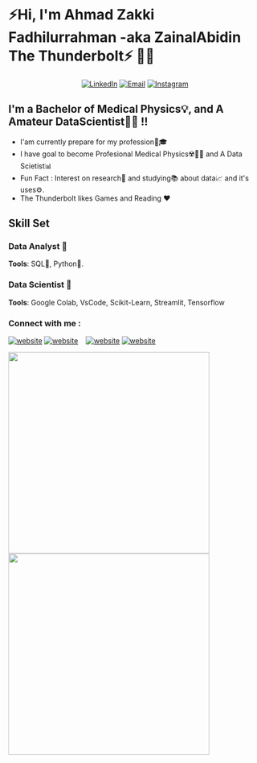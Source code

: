 # ⚡Hi, I'm Ahmad Zakki Fadhilurrahman -aka ZainalAbidin The Thunderbolt⚡ 👋😊 

<p align="center">
  <a href="https://www.linkedin.com/in/ahmad-zakki-f-29208128b"><img src="https://img.shields.io/badge/LinkedIn-Profile-blue?logo=linkedin" alt="LinkedIn"></a>
  <a href="mailto:ahmaedjk3@gmail.com"><img src="https://img.shields.io/badge/Email-Me-brightgreen?style=flat&logo=gmail"
  alt="Email"></a>
  <a href="https://www.instagram.com/ahmadzakkifadhilurrahman"><img src="https://img.shields.io/badge/Instagram-Follow%20Me-orange?style=flat&logo=instagram" alt="Instagram"></a>
</p>

## I'm a Bachelor of Medical Physics💡, and A Amateur DataScientist👨‍🎓 !!
- I'am currently prepare for my profession🧬🎓
- I have goal to become Profesional Medical Physics☢️🧑‍⚕️ and A Data Scietist📊
- Fun Fact : Interest on research🔬 and studying📚 about data📈 and it's uses⚙️.
- The Thunderbolt likes Games and Reading ❤️

## **Skill Set**

### Data Analyst 🚀
**Tools**: SQL📄, Python🐍.

### Data Scientist 🧰
**Tools**: Google Colab, VsCode, Scikit-Learn, Streamlit, Tensorflow

### Connect with me :
[![website](./img/linkedin-light.svg)](https://linkedin.com/in/ahmad-zakki-f-29208128b#gh-light-mode-only)
[![website](./img/linkedin-dark.svg)](https://linkedin.com/in/ahmad-zakki-f-29208128b#gh-dark-mode-only)
&nbsp;&nbsp;
[![website](./img/instagram-light.svg)](https://instagram.com/ahmadzakkifadhilurrahman#gh-light-mode-only)
[![website](./img/instagram-dark.svg)](https://instagram.com/ahmadzakkifadhilurrahman#gh-dark-mode-only)
&nbsp;&nbsp;

<p><img align="left" src="https://github-readme-stats.vercel.app/api/top-langs/?username=AhmadZakkiZainalAbidin&show_icons=true&layout=compact&theme=synthwave&hide=html,css" width = "400" height = "400"/></p>
<p><img align="center" src="https://github-readme-stats.vercel.app/api?username=AhmadZakkiZainalAbidin&show_icons=true&theme=synthwave" width = "400" height = "400"/></p>
